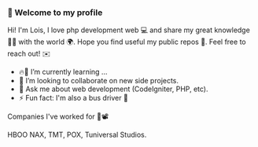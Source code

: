 ###   👋 Welcome to my profile 

Hi! I'm Lois, I love php development web 💻 and share my great knowledge 🧠💪 with the world 🌍. 
Hope you find useful my public repos 💩. Feel free to reach out! ✉️

- 🔥🚀 I’m currently learning ...
- 👯  I’m looking to collaborate on new side projects.
- 💬 Ask me about web development (CodeIgniter, PHP, etc).
- ⚡ Fun fact: I'm also a bus driver 🚌 


Companies I've worked for 💪📽️

HBOO NAX, TMT, POX, Tuniversal Studios.
